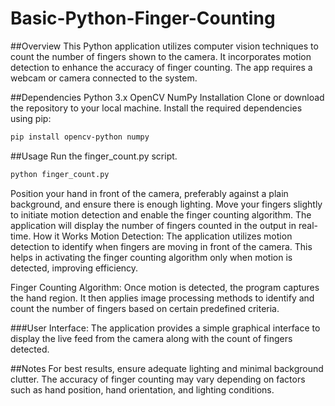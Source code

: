 # Basic-Python-Finger-Counting
##Overview
This Python application utilizes computer vision techniques to count the number of fingers shown to the camera. It incorporates motion detection to enhance the accuracy of finger counting. The app requires a webcam or camera connected to the system.

##Dependencies
Python 3.x
OpenCV
NumPy
Installation
Clone or download the repository to your local machine.
Install the required dependencies using pip:
```bash
pip install opencv-python numpy
```
##Usage
Run the finger_count.py script.
```bash
python finger_count.py
```
Position your hand in front of the camera, preferably against a plain background, and ensure there is enough lighting.
Move your fingers slightly to initiate motion detection and enable the finger counting algorithm.
The application will display the number of fingers counted in the output in real-time.
How it Works
Motion Detection: The application utilizes motion detection to identify when fingers are moving in front of the camera. This helps in activating the finger counting algorithm only when motion is detected, improving efficiency.

Finger Counting Algorithm: Once motion is detected, the program captures the hand region. It then applies image processing methods to identify and count the number of fingers based on certain predefined criteria.

###User Interface: The application provides a simple graphical interface to display the live feed from the camera along with the count of fingers detected.

##Notes
For best results, ensure adequate lighting and minimal background clutter.
The accuracy of finger counting may vary depending on factors such as hand position, hand orientation, and lighting conditions.
